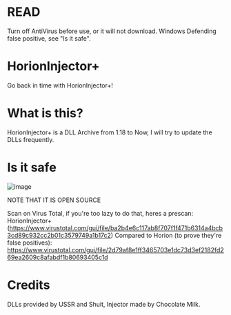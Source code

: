 # READ
Turn off AntiVirus before use, or it will not download.
Windows Defending false positive, see "Is it safe".

# HorionInjector+
Go back in time with HorionInjector+! 

# What is this?
HorionInjector+ is a DLL Archive from 1.18 to Now, I will try to update the DLLs frequently.

# Is it safe
![image](https://github.com/Wylx-32k/HorionInjectorPlus/assets/96555086/8f8a2d4d-918d-4b0c-a297-2dd6cae143d6)

NOTE THAT IT IS OPEN SOURCE

Scan on Virus Total, if you're too lazy to do that, heres a prescan:
HorionInjector+(https://www.virustotal.com/gui/file/ba2b4e6c117ab8f707f1f471b6314a4bcb3cd89c932cc2b01c3579749a1b17c2)
Compared to Horion (to prove they're false positives): https://www.virustotal.com/gui/file/2d79af8e1ff3465703e1dc73d3ef2182fd269ea2609c8afabdf1b80693405c1d

# Credits
DLLs provided by USSR and Shuit, Injector made by Chocolate Milk.
